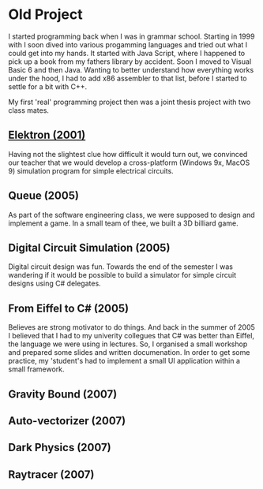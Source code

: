 # Old Project

I started programming back when I was in grammar school. Starting in 1999 with
I soon dived into various progamming languages and tried out what I could get
into my hands.
It started with Java Script, where I happened to pick up a book from my fathers
library by accident. Soon I moved to Visual Basic 6 and then Java.
Wanting to better understand how everything works under the hood, I had to add
x86 assembler to that list, before I started to settle for a bit with C++.

My first 'real' programming project then was a joint thesis project with two
class mates.

## [Elektron (2001)](Elektron/Elektron.md)

Having not the slightest clue how difficult it would turn out, we convinced our
teacher that we would develop a cross-platform (Windows 9x, MacOS 9) simulation
program for simple electrical circuits.

## Queue (2005)

As part of the software engineering class, we were supposed to design and
implement a game. In a small team of thee, we built a 3D billiard game.

## Digital Circuit Simulation (2005)

Digital circuit design was fun. Towards the end of the semester I was wandering
if it would be possible to build a simulator for simple circuit designs using
C# delegates.

## From Eiffel to C# (2005)

Believes are strong motivator to do things. And back in the summer of 2005 I
believed that I had to my univerity collegues that C# was better than Eiffel,
the language we were using in lectures. So, I organised a small workshop and
prepared some slides and written documenation. In order to get some practice,
my 'student's had to implement a small UI application within a small framework.

## Gravity Bound (2007)

## Auto-vectorizer (2007)

## Dark Physics (2007)

## Raytracer (2007)
